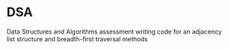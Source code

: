 # DSA
Data Structures and Algorithms assessment writing code for an adjacency list structure and breadth-first traversal methods
